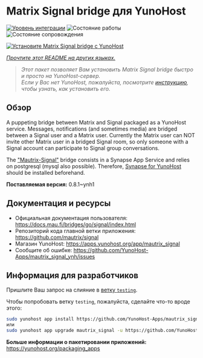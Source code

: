 <!--
Важно: этот README был автоматически сгенерирован <https://github.com/YunoHost/apps/tree/master/tools/readme_generator>
Он НЕ ДОЛЖЕН редактироваться вручную.
-->

# Matrix Signal bridge для YunoHost

[![Уровень интеграции](https://apps.yunohost.org/badge/integration/mautrix_signal)](https://ci-apps.yunohost.org/ci/apps/mautrix_signal/)
![Состояние работы](https://apps.yunohost.org/badge/state/mautrix_signal)
![Состояние сопровождения](https://apps.yunohost.org/badge/maintained/mautrix_signal)

[![Установите Matrix Signal bridge с YunoHost](https://install-app.yunohost.org/install-with-yunohost.svg)](https://install-app.yunohost.org/?app=mautrix_signal)

*[Прочтите этот README на других языках.](./ALL_README.md)*

> *Этот пакет позволяет Вам установить Matrix Signal bridge быстро и просто на YunoHost-сервер.*  
> *Если у Вас нет YunoHost, пожалуйста, посмотрите [инструкцию](https://yunohost.org/install), чтобы узнать, как установить его.*

## Обзор

A puppeting bridge between Matrix and Signal packaged as a YunoHost service. Messages, notifications (and sometimes media) are bridged between a Signal user and a Matrix user.
Currently the Matrix user can NOT invite other Matrix user in a bridged Signal room, so only someone with a Signal account can participate to Signal group conversations.

The ["Mautrix-Signal"](https://docs.mau.fi/bridges/go/signal/index.html) bridge consists in a Synapse App Service and relies on postgresql (mysql also possible). Therefore, [Synapse for YunoHost](https://github.com/YunoHost-Apps/synapse_ynh) should be installed beforehand.


**Поставляемая версия:** 0.8.1~ynh1
## Документация и ресурсы

- Официальная документация пользователя: <https://docs.mau.fi/bridges/go/signal/index.html>
- Репозиторий кода главной ветки приложения: <https://github.com/mautrix/signal>
- Магазин YunoHost: <https://apps.yunohost.org/app/mautrix_signal>
- Сообщите об ошибке: <https://github.com/YunoHost-Apps/mautrix_signal_ynh/issues>

## Информация для разработчиков

Пришлите Ваш запрос на слияние в [ветку `testing`](https://github.com/YunoHost-Apps/mautrix_signal_ynh/tree/testing).

Чтобы попробовать ветку `testing`, пожалуйста, сделайте что-то вроде этого:

```bash
sudo yunohost app install https://github.com/YunoHost-Apps/mautrix_signal_ynh/tree/testing --debug
или
sudo yunohost app upgrade mautrix_signal -u https://github.com/YunoHost-Apps/mautrix_signal_ynh/tree/testing --debug
```

**Больше информации о пакетировании приложений:** <https://yunohost.org/packaging_apps>
